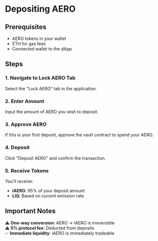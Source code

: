 # Depositing AERO

## Prerequisites

- AERO tokens in your wallet
- ETH for gas fees
- Connected wallet to the dApp

## Steps

### 1. Navigate to Lock AERO Tab

Select the "Lock AERO" tab in the application.

### 2. Enter Amount

Input the amount of AERO you wish to deposit.

### 3. Approve AERO

If this is your first deposit, approve the vault contract to spend your AERO.

### 4. Deposit

Click "Deposit AERO" and confirm the transaction.

### 5. Receive Tokens

You'll receive:
- **iAERO**: 95% of your deposit amount
- **LIQ**: Based on current emission rate

## Important Notes

⚠️ **One-way conversion**: AERO → iAERO is irreversible  
⚠️ **5% protocol fee**: Deducted from deposits  
✅ **Immediate liquidity**: iAERO is immediately tradeable
